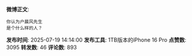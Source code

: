 **微博正文**: 
```
你认为户晨风先生
是个什么样的人？
```
**发布时间**: 2025-07-19 14:14:00
**发布工具**: 1TB版本的iPhone 16 Pro
**点赞数**: 3095
**转发数**: 46
**评论数**: 893
